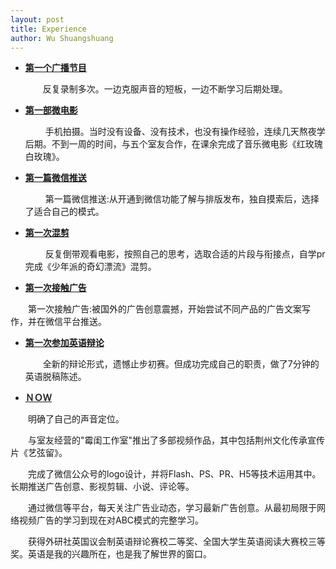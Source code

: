 ```yaml
---
layout: post
title: Experience
author: Wu Shuangshuang
---
```




* [**第一个广播节目**](#) 
   
  　　反复录制多次。一边克服声音的短板，一边不断学习后期处理。


* [**第一部微电影**](#) 

  　　 手机拍摄。当时没有设备、没有技术，也没有操作经验，连续几天熬夜学后期。不到一周的时间，与五个室友合作，在课余完成了音乐微电影《红玫瑰白玫瑰》。



* [**第一篇微信推送**](#) 

  　　 第一篇微信推送:从开通到微信功能了解与排版发布，独自摸索后，选择了适合自己的模式。

* [**第一次混剪**](#) 
   
  　　 反复倒带观看电影，按照自己的思考，选取合适的片段与衔接点，自学pr完成《少年派的奇幻漂流》混剪。



* [**第一次接触广告**](#) 

　　第一次接触广告:被国外的广告创意震撼，开始尝试不同产品的广告文案写作，并在微信平台推送。



* [**第一次参加英语辩论**](#) 

  　　全新的辩论形式，遗憾止步初赛。但成功完成自己的职责，做了7分钟的英语脱稿陈述。

* [**ＮＯＷ**](#)

　　明确了自己的声音定位。

　　与室友经营的"霉闺工作室"推出了多部视频作品，其中包括荆州文化传承宣传片《艺弦留》。

　　完成了微信公众号的logo设计，并将Flash、PS、PR、H5等技术运用其中。长期推送广告创意、影视剪辑、小说、评论等。

　　通过微信等平台，每天关注广告业动态，学习最新广告创意。从最初局限于网络视频广告的学习到现在对ABC模式的完整学习。


　　获得外研社英国议会制英语辩论赛校二等奖、全国大学生英语阅读大赛校三等奖。英语是我的兴趣所在，也是我了解世界的窗口。
